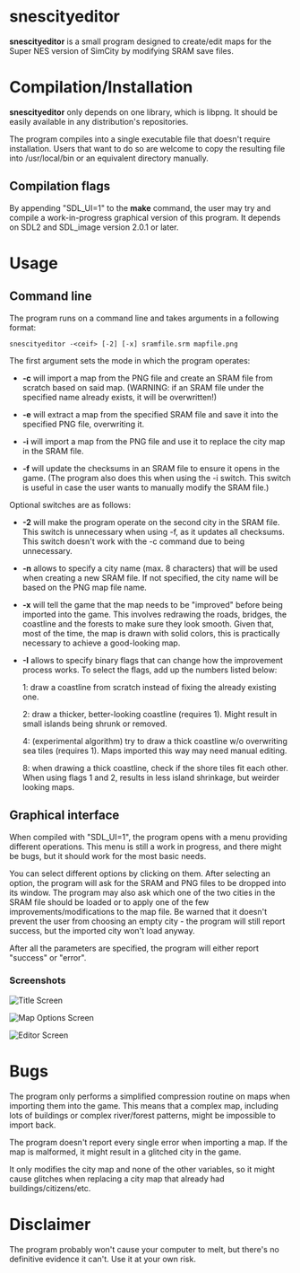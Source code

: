 # snescityeditor

**snescityeditor** is a small program designed to create/edit maps for the Super NES version of SimCity by modifying SRAM save files.

# Compilation/Installation

**snescityeditor** only depends on one library, which is libpng. It should be easily available in any distribution's repositories.

The program compiles into a single executable file that doesn't require installation. Users that want to do so are welcome to copy the resulting file into /usr/local/bin or an equivalent directory manually.

## Compilation flags

By appending "SDL\_UI=1" to the **make** command, the user may try and compile a work-in-progress graphical version of this program. It depends on SDL2 and SDL\_image version 2.0.1 or later.

# Usage

## Command line

The program runs on a command line and takes arguments in a following format:

    snescityeditor -<ceif> [-2] [-x] sramfile.srm mapfile.png

The first argument sets the mode in which the program operates:

* **-c** will import a map from the PNG file and create an SRAM file from scratch based on said map. (WARNING: if an SRAM file under the specified name already exists, it will be overwritten!)

* **-e** will extract a map from the specified SRAM file and save it into the specified PNG file, overwriting it.

* **-i** will import a map from the PNG file and use it to replace the city map in the SRAM file.

* **-f** will update the checksums in an SRAM file to ensure it opens in the game. (The program also does this when using the -i switch. This switch is useful in case the user wants to manually modify the SRAM file.)

Optional switches are as follows:

* **-2** will make the program operate on the second city in the SRAM file. This switch is unnecessary when using -f, as it updates all checksums. This switch doesn't work with the -c command due to being unnecessary.

* **-n** allows to specify a city name (max. 8 characters) that will be used when creating a new SRAM file. If not specified, the city name will be based on the PNG map file name.

* **-x** will tell the game that the map needs to be "improved" before being imported into the game. This involves redrawing the roads, bridges, the coastline and the forests to make sure they look smooth. Given that, most of the time, the map is drawn with solid colors, this is practically necessary to achieve a good-looking map.

* **-I** allows to specify binary flags that can change how the improvement process works. To select the flags, add up the numbers listed below:

  1: draw a coastline from scratch instead of fixing the already existing one.

  2: draw a thicker, better-looking coastline (requires 1). Might result in small islands being shrunk or removed.
  
  4: (experimental algorithm) try to draw a thick coastline w/o overwriting sea tiles (requires 1). Maps imported this way may need manual editing.

  8: when drawing a thick coastline, check if the shore tiles fit each other. When using flags 1 and 2, results in less island shrinkage, but weirder looking maps.

## Graphical interface

When compiled with "SDL\_UI=1", the program opens with a menu providing different operations. This menu is still a work in progress, and there might be bugs, but it should work for the most basic needs.

You can select different options by clicking on them. After selecting an option, the program will ask for the SRAM and PNG files to be dropped into its window. The program may also ask which one of the two cities in the SRAM file should be loaded or to apply one of the few improvements/modifications to the map file. Be warned that it doesn't prevent the user from choosing an empty city - the program will still report success, but the imported city won't load anyway.

After all the parameters are specified, the program will either report "success" or "error".

### Screenshots

![Title Screen](https://i.imgur.com/cI4JMfP.png)

![Map Options Screen](https://i.imgur.com/bQQkXNB.png)

![Editor Screen](https://i.imgur.com/n4wvZpG.png)


# Bugs

The program only performs a simplified compression routine on maps when importing them into the game. This means that a complex map, including lots of buildings or complex river/forest patterns, might be impossible to import back.

The program doesn't report every single error when importing a map. If the map is malformed, it might result in a glitched city in the game.

It only modifies the city map and none of the other variables, so it might cause glitches when replacing a city map that already had buildings/citizens/etc. 

# Disclaimer

The program probably won't cause your computer to melt, but there's no definitive evidence it can't. Use it at your own risk.
